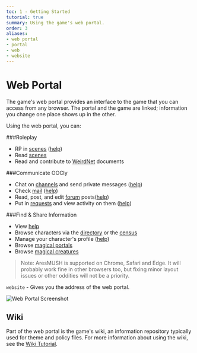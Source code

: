 ```yaml
---
toc: 1 - Getting Started
tutorial: true
summary: Using the game's web portal.
order: 3
aliases:
- web portal
- portal
- web
- website
---
```


# Web Portal

The game's web portal provides an interface to the game that you can access from any browser. The portal and the game are linked; information you change one place shows up in the other.

Using the web portal, you can:

###Roleplay

* RP in [scenes](/scenes-live) ([help](/help/scenes_tutorial))
* Read [scenes](/scenes)
* Read and contribute to [WeirdNet](/wiki/weird_docs) documents

###Communicate OOCly

* Chat on [channels](/play) and send private messages ([help](/help/chat_tutorial))
* Check [mail](/mail) ([help](/help/mail_tutorial))
* Read, post, and edit [forum](/forum) posts([help](/help/forum_tutorial))
* Put in [requests](/jobs) and view activity on them ([help](/help/jobs_tutorial))

###Find & Share Information

* View [help](/help)
* Browse characters via the [directory](/chars) or the [census](/census)
* Manage your character's profile ([help](/help/profile_tutorial))
* Browse [magical portals](/portals)
* Browse [magical creatures](/creatures)

> Note: AresMUSH is supported on Chrome, Safari and Edge.  It will probably work fine in other browsers too, but fixing minor layout issues or other oddities will not be a priority.

`website` - Gives you the address of the web portal.

![Web Portal Screenshot](https://aresmush.com/images/web-portal/portal.png)

## Wiki

Part of the web portal is the game's wiki, an information repository typically used for theme and policy files.  For more information about using the wiki, see the [Wiki Tutorial](/help/wiki).
